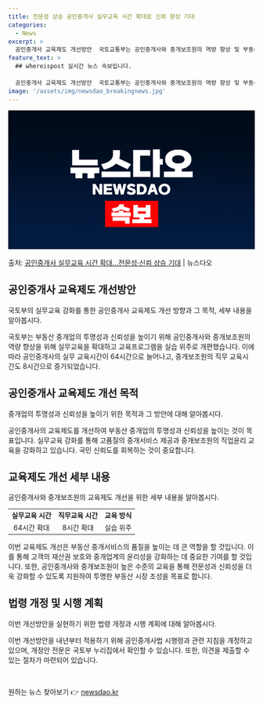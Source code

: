 ```yaml
---
title: 전문성 상승 공인중개사 실무교육 시간 확대로 신뢰 향상 기대
categories:
  - News
excerpt: >
  공인중개사 교육제도 개선방안  국토교통부는 공인중개사와 중개보조원의 역량 향상 및 부동산 중개질서 확립을 위…
feature_text: >
  ## whereispost 실시간 뉴스 속보입니다.

  공인중개사 교육제도 개선방안  국토교통부는 공인중개사와 중개보조원의 역량 향상 및 부동산 중개질서 확립을 위…
image: '/assets/img/newsdao_breakingnews.jpg'
---
```


![뉴스다오 속보](/assets/img/newsdao_breakingnews.jpg)

<p>출처: <a href="https://newsdao.kr/4727" rel="dofollow">공인중개사 실무교육 시간 확대…전문성·신뢰 상승 기대</a> | 뉴스다오</p>

<h2 data-ke-size="size26">공인중개사 교육제도 개선방안</h2>
국토부의 실무교육 강화를 통한 공인중개사 교육제도 개선 방향과 그 목적, 세부 내용을 알아봅시다.

<p data-ke-size="size16">국토부는 부동산 중개업의 투명성과 신뢰성을 높이기 위해 공인중개사와 중개보조원의 역량 향상을 위해 실무교육을 확대하고 교육프로그램을 실습 위주로 개편했습니다. 이에 따라 공인중개사의 실무 교육시간이 64시간으로 늘어나고, 중개보조원의 직무 교육시간도 8시간으로 증가되었습니다.</p>

<h2 data-ke-size="size24">공인중개사 교육제도 개선 목적</h2>
중개업의 투명성과 신뢰성을 높이기 위한 목적과 그 방안에 대해 알아봅시다.

<p data-ke-size="size16">공인중개사의 교육제도를 개선하여 부동산 중개업의 투명성과 신뢰성을 높이는 것이 목표입니다. 실무교육 강화를 통해 고품질의 중개서비스 제공과 중개보조원의 직업윤리 교육을 강화하고 있습니다. 국민 신뢰도를 회복하는 것이 중요합니다.</p>

<h2 data-ke-size="size24">교육제도 개선 세부 내용</h2>
공인중개사와 중개보조원의 교육제도 개선을 위한 세부 내용을 알아봅시다.

<table>
  <tr>
    <td style="text-align: center; height: 17px;"><b>실무교육 시간</b></td>
    <td style="text-align: center; height: 17px;"><b>직무교육 시간</b></td>
    <td style="text-align: center; height: 17px;"><b>교육 방식</b></td>
  </tr>
  <tr>
    <td style="text-align: center; height: 17px;">64시간 확대</td>
    <td style="text-align: center; height: 17px;">8시간 확대</td>
    <td style="text-align: center; height: 17px;">실습 위주</td>
  </tr>
</table>

<p data-ke-size="size16">이번 교육제도 개선은 부동산 중개서비스의 품질을 높이는 데 큰 역할을 할 것입니다. 이를 통해 고객의 재산권 보호와 중개업계의 윤리성을 강화하는 데 중요한 기여를 할 것입니다. 또한, 공인중개사와 중개보조원이 높은 수준의 교육을 통해 전문성과 신뢰성을 더욱 강화할 수 있도록 지원하여 투명한 부동산 시장 조성을 목표로 합니다.</p>

<h2 data-ke-size="size24">법령 개정 및 시행 계획</h2>
이번 개선방안을 실현하기 위한 법령 개정과 시행 계획에 대해 알아봅시다.

<p data-ke-size="size16">이번 개선방안을 내년부터 적용하기 위해 공인중개사법 시행령과 관련 지침을 개정하고 있으며, 개정안 전문은 국토부 누리집에서 확인할 수 있습니다. 또한, 의견을 제출할 수 있는 절차가 마련되어 있습니다.</p>

<p data-ke-size="size16">&nbsp;</p> 

원하는 뉴스 찾아보기 👉 <a href="https://newsdao.kr" rel="dofollow">newsdao.kr</a>


